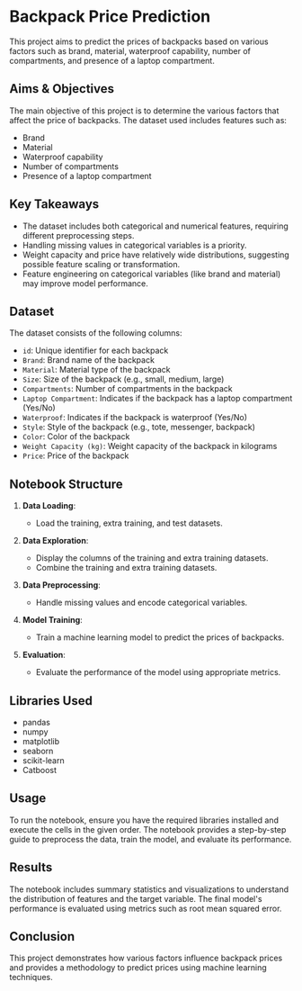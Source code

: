 # Backpack Price Prediction

This project aims to predict the prices of backpacks based on various factors such as brand, material, waterproof capability, number of compartments, and presence of a laptop compartment.

## Aims & Objectives

The main objective of this project is to determine the various factors that affect the price of backpacks. The dataset used includes features such as:

- Brand
- Material
- Waterproof capability
- Number of compartments
- Presence of a laptop compartment

## Key Takeaways

- The dataset includes both categorical and numerical features, requiring different preprocessing steps.
- Handling missing values in categorical variables is a priority.
- Weight capacity and price have relatively wide distributions, suggesting possible feature scaling or transformation.
- Feature engineering on categorical variables (like brand and material) may improve model performance.

## Dataset

The dataset consists of the following columns:

- `id`: Unique identifier for each backpack
- `Brand`: Brand name of the backpack
- `Material`: Material type of the backpack
- `Size`: Size of the backpack (e.g., small, medium, large)
- `Compartments`: Number of compartments in the backpack
- `Laptop Compartment`: Indicates if the backpack has a laptop compartment (Yes/No)
- `Waterproof`: Indicates if the backpack is waterproof (Yes/No)
- `Style`: Style of the backpack (e.g., tote, messenger, backpack)
- `Color`: Color of the backpack
- `Weight Capacity (kg)`: Weight capacity of the backpack in kilograms
- `Price`: Price of the backpack

## Notebook Structure

1. **Data Loading**: 
    - Load the training, extra training, and test datasets.

2. **Data Exploration**:
    - Display the columns of the training and extra training datasets.
    - Combine the training and extra training datasets.

3. **Data Preprocessing**:
    - Handle missing values and encode categorical variables.

4. **Model Training**:
    - Train a machine learning model to predict the prices of backpacks.

5. **Evaluation**:
    - Evaluate the performance of the model using appropriate metrics.

## Libraries Used

- pandas
- numpy
- matplotlib
- seaborn
- scikit-learn
- Catboost

## Usage

To run the notebook, ensure you have the required libraries installed and execute the cells in the given order. The notebook provides a step-by-step guide to preprocess the data, train the model, and evaluate its performance.

## Results

The notebook includes summary statistics and visualizations to understand the distribution of features and the target variable. The final model's performance is evaluated using metrics such as root mean squared error.

## Conclusion

This project demonstrates how various factors influence backpack prices and provides a methodology to predict prices using machine learning techniques.
